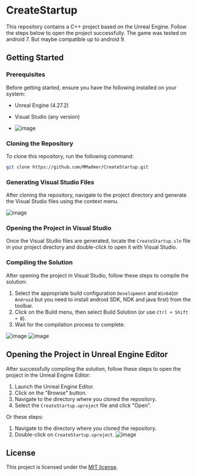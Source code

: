 # CreateStartup

This repository contains a C++ project based on the Unreal Engine. Follow the steps below to open the project successfully.
The game was tested on android 7. But maybe compatible up to android 9.

## Getting Started

### Prerequisites

Before getting started, ensure you have the following installed on your system:

- Unreal Engine (4.27.2)
- Visual Studio (any version)

- ![image](https://github.com/MMadmer/CreateStartup/assets/51472243/d99edf4e-921e-47e2-affd-788aace010ba)


### Cloning the Repository

To clone this repository, run the following command:

```bash
git clone https://github.com/MMadmer/CreateStartup.git
```

### Generating Visual Studio Files

After cloning the repository, navigate to the project directory and generate the Visual Studio files using the context menu.

![image](https://github.com/MMadmer/CreateStartup/assets/51472243/816e6f95-eaaf-4da6-b8b3-37acf577a6b6)

### Opening the Project in Visual Studio

Once the Visual Studio files are generated, locate the `CreateStartup.sln` file in your project directory and double-click to open it with Visual Studio.

### Compiling the Solution

After opening the project in Visual Studio, follow these steps to compile the solution:

1. Select the appropriate build configuration `Development` and `Win64`(or `Android` but you need to install android SDK, NDK and java first) from the toolbar.
2. Click on the Build menu, then select Build Solution (or use `Ctrl + Shift + B`).
3. Wait for the compilation process to complete.

![image](https://github.com/MMadmer/CreateStartup/assets/51472243/e0cb8f0b-982c-4a06-9a78-72634566ea52)
![image](https://github.com/MMadmer/CreateStartup/assets/51472243/8ae4c018-643b-428b-81ed-88cbac3be8ba)


## Opening the Project in Unreal Engine Editor

After successfully compiling the solution, follow these steps to open the project in the Unreal Engine Editor:

1. Launch the Unreal Engine Editor.
2. Click on the "Browse" button.
3. Navigate to the directory where you cloned the repository.
4. Select the `CreateStartup.uproject` file and click "Open".

Or these steps:
1. Navigate to the directory where you cloned the repository.
2. Double-click on `CreateStartup.uproject`.
![image](https://github.com/MMadmer/CreateStartup/assets/51472243/5d00dd77-4103-433c-8762-cbcc185ff3f7)



## License

This project is licensed under the [MIT license](LICENSE).
